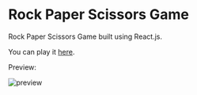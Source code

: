 # Rock Paper Scissors Game

Rock Paper Scissors Game built using React.js.

You can play it [here](https://kmkukla.github.io/rock-paper-scissors/).

Preview:

![preview](preview.gif)
